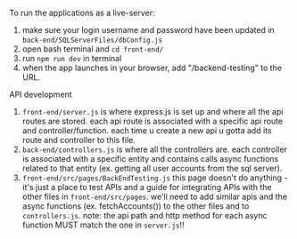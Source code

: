 
To run the applications as a live-server: <br>
1. make sure your login username and password have been updated in `back-end/SQLServerFiles/dbConfig.js`
2. open bash terminal and `cd front-end/`
3. run `npm run dev` in terminal
4. when the app launches in your browser, add "/backend-testing" to the URL. 

API development 
1. `front-end/server.js` is where express.js is set up and where all the api routes are stored. each api route is associated with a specific api route and controller/function. each time u create a new api u gotta add its route and controller to this file. 
2. `back-end/controllers.js` is where all the controllers are. each controller is associated with a specific entity and contains calls async functions related to that entity (ex. getting all user accounts from the sql server). 
3. `front-end/src/pages/BackEndTesting.js` this page doesn't do anything - it's just a place to test APIs and a guide for integrating APIs with the other files in `front-end/src/pages`. we'll need to add similar apis and the async functions (ex. fetchAccounts()) to the other files and to `controllers.js`. note: the api path and http method for each async function MUST match the one in `server.js`!!

